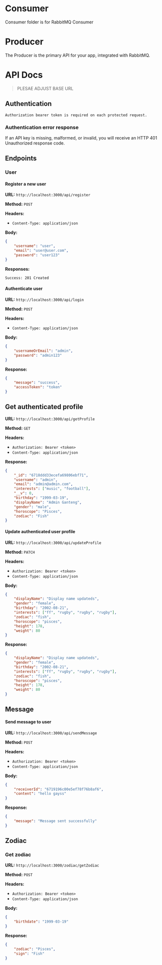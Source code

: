 # Consumer
Consumer folder is for RabbitMQ Consumer


# Producer

The Producer is the primary API for your app, integrated with RabbitMQ.

# API Docs

> PLESAE ADJUST BASE URL

## Authentication

`Authorization bearer token is required on each protected request.`

### Authentication error response

If an API key is missing, malformed, or invalid, you will receive an HTTP 401 Unauthorized response code.

## Endpoints

### User

#### Register a new user

**URL:** `http://localhost:3000/api/register`

**Method:** `POST`

**Headers:**

- `Content-Type: application/json`

**Body:**

```json
{
    "username": "user",
    "email": "user@user.com",
    "password": "user123"
}
```

**Responses:**

```
Success: 201 Created
```

#### Authenticate user

**URL:** `http://localhost:3000/api/login`

**Method:** `POST`

**Headers:**

- `Content-Type: application/json`

**Body:**

```json
{
    "usernameOrEmail": "admin",
    "password": "admin123"
}
```

**Response:**

```json
{
    "message": "success",
    "accessToken": "token"
}
```

## Get authenticated profile

**URL:** `http://localhost:3000/api/getProfile`

**Method:** `GET`

**Headers:**

- `Authorization: Bearer <token>`
- `Content-Type: application/json`

**Response:**

```json
{
    "_id": "6718ddd33ecefa69806ebf71",
    "username": "admin",
    "email": "admin@admin.com",
    "interests": ["music", "football"],
    "__v": 0,
    "birthday": "1999-03-19",
    "displayName": "Admin Ganteng",
    "gender": "male",
    "horoscope": "Pisces",
    "zodiac": "Fish"
}
```

#### Update authenticated user profile

**URL:** `http://localhost:3000/api/updateProfile`

**Method:** `PATCH`

**Headers:**

- `Authorization: Bearer <token>`
- `Content-Type: application/json`

**Body:**

```json
{
    "displayName": "Display name updateds",
    "gender": "female",
    "birthday": "2002-08-21",
    "interests": ["ff", "rugby", "rugby", "rugby"],
    "zodiac": "fish",
    "horoscope": "pisces",
    "height": 178,
    "weight": 80
}
```

**Response:**

```json
{
    "displayName": "Display name updateds",
    "gender": "female",
    "birthday": "2002-08-21",
    "interests": ["ff", "rugby", "rugby", "rugby"],
    "zodiac": "fish",
    "horoscope": "pisces",
    "height": 178,
    "weight": 80
}
```
## Message

#### Send message to user

**URL:** `http://localhost:3000/api/sendMessage`

**Method:** `POST`

**Headers:**

- `Authorization: Bearer <token>`
- `Content-Type: application/json`

**Body:**

```json
{
    "receiverId": "6719196c00e5ef78f76b8af6",
    "content": "hello gayss"
}
```

**Response:**

```json
{
    "message": "Message sent successfully"
}
```

## Zodiac

### Get zodiac

**URL:** `http://localhost:3000/zodiac/getZodiac`

**Method:** `POST`

**Headers:**

- `Authorization: Bearer <token>`
- `Content-Type: application/json`

**Body:**

```json
{
    "birthdate": "1999-03-19"
}
```

**Response:**

```json
{
    "zodiac": "Pisces",
    "sign": "Fish"
}
```
